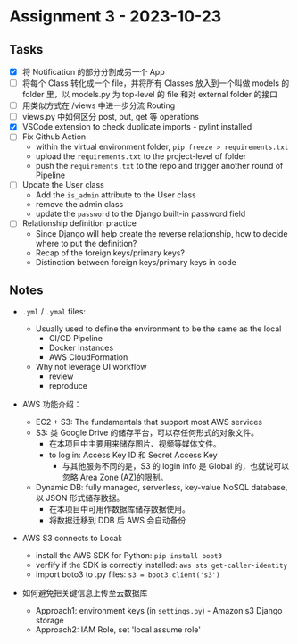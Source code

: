 # Assignment 3 - 2023-10-23

## Tasks

- [x] 将 Notification 的部分分割成另一个 App
- [ ] 将每个 Class 转化成一个 file，并将所有 Classes 放入到一个叫做 models 的 folder 里，以 models.py 为 top-level 的 file 和对 external folder 的接口
- [ ] 用类似方式在 /views 中进一步分流 Routing
- [ ] views.py 中如何区分 post, put, get 等 operations
- [x] VSCode extension to check duplicate imports - pylint installed
- [ ] Fix Github Action
  - within the virtual environment folder, `pip freeze > requirements.txt`
  - upload the `requirements.txt` to the project-level of folder
  - push the `requirements.txt` to the repo and trigger another round of Pipeline
- [ ] Update the User class
  - Add the `is_admin` attribute to the User class
  - remove the admin class
  - update the `password` to the Django built-in password field
- [ ] Relationship definition practice
  - Since Django will help create the reverse relationship, how to decide where to put the definition?
  - Recap of the foreign keys/primary keys?
  - Distinction between foreign keys/primary keys in code

## Notes

- `.yml` / `.ymal` files:
  - Usually used to define the environment to be the same as the local
    - CI/CD Pipeline
    - Docker Instances
    - AWS CloudFormation
  - Why not leverage UI workflow
    - review
    - reproduce
- AWS 功能介绍：

  - EC2 + S3: The fundamentals that support most AWS services
  - S3: 类 Google Drive 的储存平台，可以存任何形式的对象文件。
    - 在本项目中主要用来储存图片、视频等媒体文件。
    - to log in: Access Key ID 和 Secret Access Key
      - 与其他服务不同的是，S3 的 login info 是 Global 的，也就说可以忽略 Area Zone (AZ)的限制。
  - Dynamic DB: fully managed, serverless, key-value NoSQL database, 以 JSON 形式储存数据。
    - 在本项目中可用作数据库储存数据使用。
    - 将数据迁移到 DDB 后 AWS 会自动备份

- AWS S3 connects to Local:

  - install the AWS SDK for Python: `pip install boot3`
  - verfify if the SDK is correctly installed: `aws sts get-caller-identity`
  - import boto3 to .py files: `s3 = boot3.client('s3')`

- 如何避免把关键信息上传至云数据库
  - Approach1: environment keys (in `settings.py`) - Amazon s3 Django storage
  - Approach2: IAM Role, set 'local assume role'
